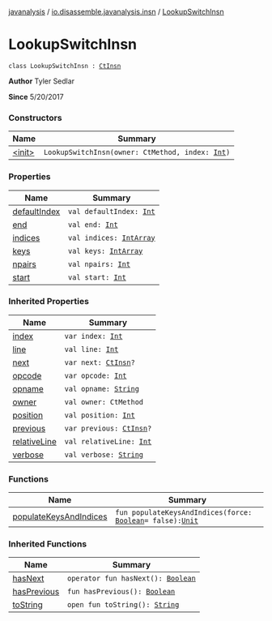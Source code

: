 [javanalysis](../../index.md) / [io.disassemble.javanalysis.insn](../index.md) / [LookupSwitchInsn](./index.md)

# LookupSwitchInsn

`class LookupSwitchInsn : `[`CtInsn`](../-ct-insn/index.md)

**Author**
Tyler Sedlar

**Since**
5/20/2017

### Constructors

| Name | Summary |
|---|---|
| [&lt;init&gt;](-init-.md) | `LookupSwitchInsn(owner: CtMethod, index: `[`Int`](https://kotlinlang.org/api/latest/jvm/stdlib/kotlin/-int/index.html)`)` |

### Properties

| Name | Summary |
|---|---|
| [defaultIndex](default-index.md) | `val defaultIndex: `[`Int`](https://kotlinlang.org/api/latest/jvm/stdlib/kotlin/-int/index.html) |
| [end](end.md) | `val end: `[`Int`](https://kotlinlang.org/api/latest/jvm/stdlib/kotlin/-int/index.html) |
| [indices](indices.md) | `val indices: `[`IntArray`](https://kotlinlang.org/api/latest/jvm/stdlib/kotlin/-int-array/index.html) |
| [keys](keys.md) | `val keys: `[`IntArray`](https://kotlinlang.org/api/latest/jvm/stdlib/kotlin/-int-array/index.html) |
| [npairs](npairs.md) | `val npairs: `[`Int`](https://kotlinlang.org/api/latest/jvm/stdlib/kotlin/-int/index.html) |
| [start](start.md) | `val start: `[`Int`](https://kotlinlang.org/api/latest/jvm/stdlib/kotlin/-int/index.html) |

### Inherited Properties

| Name | Summary |
|---|---|
| [index](../-ct-insn/--index--.md) | `var index: `[`Int`](https://kotlinlang.org/api/latest/jvm/stdlib/kotlin/-int/index.html) |
| [line](../-ct-insn/line.md) | `val line: `[`Int`](https://kotlinlang.org/api/latest/jvm/stdlib/kotlin/-int/index.html) |
| [next](../-ct-insn/next.md) | `var next: `[`CtInsn`](../-ct-insn/index.md)`?` |
| [opcode](../-ct-insn/opcode.md) | `var opcode: `[`Int`](https://kotlinlang.org/api/latest/jvm/stdlib/kotlin/-int/index.html) |
| [opname](../-ct-insn/opname.md) | `val opname: `[`String`](https://kotlinlang.org/api/latest/jvm/stdlib/kotlin/-string/index.html) |
| [owner](../-ct-insn/owner.md) | `val owner: CtMethod` |
| [position](../-ct-insn/position.md) | `val position: `[`Int`](https://kotlinlang.org/api/latest/jvm/stdlib/kotlin/-int/index.html) |
| [previous](../-ct-insn/previous.md) | `var previous: `[`CtInsn`](../-ct-insn/index.md)`?` |
| [relativeLine](../-ct-insn/relative-line.md) | `val relativeLine: `[`Int`](https://kotlinlang.org/api/latest/jvm/stdlib/kotlin/-int/index.html) |
| [verbose](../-ct-insn/verbose.md) | `val verbose: `[`String`](https://kotlinlang.org/api/latest/jvm/stdlib/kotlin/-string/index.html) |

### Functions

| Name | Summary |
|---|---|
| [populateKeysAndIndices](populate-keys-and-indices.md) | `fun populateKeysAndIndices(force: `[`Boolean`](https://kotlinlang.org/api/latest/jvm/stdlib/kotlin/-boolean/index.html)` = false): `[`Unit`](https://kotlinlang.org/api/latest/jvm/stdlib/kotlin/-unit/index.html) |

### Inherited Functions

| Name | Summary |
|---|---|
| [hasNext](../-ct-insn/has-next.md) | `operator fun hasNext(): `[`Boolean`](https://kotlinlang.org/api/latest/jvm/stdlib/kotlin/-boolean/index.html) |
| [hasPrevious](../-ct-insn/has-previous.md) | `fun hasPrevious(): `[`Boolean`](https://kotlinlang.org/api/latest/jvm/stdlib/kotlin/-boolean/index.html) |
| [toString](../-ct-insn/to-string.md) | `open fun toString(): `[`String`](https://kotlinlang.org/api/latest/jvm/stdlib/kotlin/-string/index.html) |
